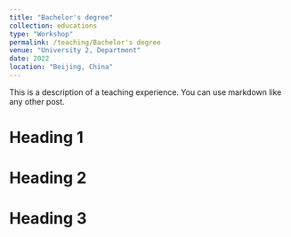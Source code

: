 ```yaml
---
title: "Bachelor's degree"
collection: educations
type: "Workshop"
permalink: /teaching/Bachelor's degree
venue: "University 2, Department"
date: 2022
location: "Beijing, China"
---
```


This is a description of a teaching experience. You can use markdown like any other post.

Heading 1
======

Heading 2
======

Heading 3
======
